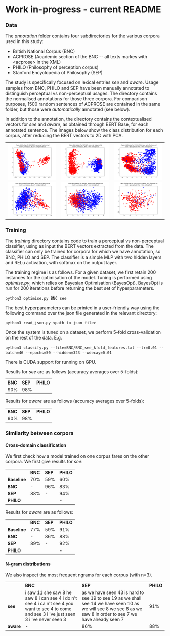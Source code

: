 # Work in-progress - current README

### Data

The *annotation* folder contains four subdirectories for the various corpora used in this study:

* British National Corpus (BNC)
* ACPROSE (Academic section of the BNC -- all texts markes with \<acprose\> in the XML)
* PHILO (Philosophy of perception corpus)
* Stanford Encyclopedia of Philosophy (SEP)

The study is specifically focused on lexical entries *see* and *aware*. Usage samples from BNC, PHILO and SEP have been manually annotated to distinguish perceptual vs non-perceptual usages. The directory contains the normalised annotations for those three corpora. For comparison purposes, 1500 random sentences of ACPROSE are contained in the same folder, but those were *automatically* annotated (see below).

In addition to the annotation, the directory contains the contextualised vectors for *see* and *aware*, as obtained through BERT Base, for each annotated sentence. The images below show the class distribution for each corpus, after reducing the BERT vectors to 2D with PCA.

<table border=0 >
   <tr>
     <td>
     <img style="vertical-align: bottom;" width="100%" height="100%" src="https://github.com/minimalparts/Perception/blob/master/annotation/BNC/BNC_see.png" />
     </td>
     <td>
     <img style="vertical-align: bottom;" width="100%" height="100%" src="https://github.com/minimalparts/Perception/blob/master/annotation/SEP/SEP_see.png" />
     </td>
     <td>
     <img style="vertical-align: bottom;" width="100%" height="100%" src="https://github.com/minimalparts/Perception/blob/master/annotation/PHILO/PHILO_see.png" />
     </td>
   </tr>
   <tr>
     <td>
     <img style="vertical-align: bottom;" width="100%" height="100%" src="https://github.com/minimalparts/Perception/blob/master/annotation/BNC/BNC_aware.png" />
     </td>
     <td>
     <img style="vertical-align: bottom;" width="100%" height="100%" src="https://github.com/minimalparts/Perception/blob/master/annotation/SEP/SEP_aware.png" />
     </td>
     <td>
     <img style="vertical-align: bottom;" width="100%" height="100%" src="https://github.com/minimalparts/Perception/blob/master/annotation/PHILO/PHILO_aware.png" />
     </td>
   </tr>
</table>



### Training

The *training* directory contains code to train a perceptual vs non-perceptual classifier, using as input the BERT vectors extracted from the data. The classifier can only be trained for corpora for which we have annotation, so BNC, PHILO and SEP. The classifier is a simple MLP with two hidden layers and RELu activation, with softmax on the output layer.

The training regime is as follows. For a given dataset, we first retain 200 instances for the optimisation of the model. Tuning is performed using *optimise.py*, which relies on Bayesian Optimisation (BayesOpt). BayesOpt is run for 200 iterations before returning the best set of hyperparameters.

    python3 optimise.py BNC see

The best hyperparameters can be printed in a user-friendly way using the following command over the json file generated in the relevant directory:

    python3 read_json.py <path to json file>

Once the system is tuned on a dataset, we perform 5-fold cross-validation on the rest of the data. E.g.

    python3 classify.py --file=BNC/BNC_see_kfold_features.txt --lr=0.01 --batch=46 --epochs=50 --hidden=323 --wdecay=0.01

There is CUDA support for running on GPU.

Results for *see* are as follows (accuracy averages over 5-folds):

<table>
<tr>
<td><b>BNC</b></td><td><b>SEP</b></td><td><b>PHILO</b></td>
</tr>
<tr>
<td>90%</td><td>98%</td><td></td>
</tr>
</table>


Results for *aware* are as follows (accuracy averages over 5-folds):

<table>
<tr>
<td><b>BNC</b></td><td><b>SEP</b></td><td><b>PHILO</b></td>
</tr>
<tr>
<td>90%</td><td>98%</td><td></td>
</tr>
</table>



### Similarity between corpora

#### Cross-domain classification

We first check how a model trained on one corpus fares on the other corpora. We first give results for *see*:

<table>
<tr>
<td></td><td><b>BNC</b></td><td><b>SEP</b></td><td><b>PHILO</b></td>
</tr>
<tr>
<td><b>Baseline</b><td>70%</td><td>59%</td><td>60%</td>
</tr>
<tr>
<td><b>BNC</b><td>-</td><td>96%</td><td>83%</td>
</tr>
<tr>
<td><b>SEP</b><td>88%</td><td>-</td><td>94%</td>
</tr>
<tr>
<td><b>PHILO</b><td></td><td></td><td>-</td>
</tr>
</table>


Results for *aware* are as follows:

<table>
<tr>
<td></td><td><b>BNC</b></td><td><b>SEP</b></td><td><b>PHILO</b></td>
</tr>
<tr>
<td><b>Baseline</b><td>77%</td><td>59%</td><td>91%</td>
</tr>
<tr>
<td><b>BNC</b><td>-</td><td>86%</td><td>88%</td>
</tr>
<tr>
<td><b>SEP</b><td>89%</td><td>-</td><td>92%</td>
</tr>
<tr>
<td><b>PHILO</b><td></td><td></td><td>-</td>
</tr>
</table>


#### N-gram distributions

We also inspect the most frequent ngrams for each corpus (with n=3).

<table>
<tr>
<td></td><td><b>BNC</b></td><td><b>SEP</b></td><td><b>PHILO</b></td>
</tr>
<tr>
<td><b>see</b><td>i saw 11
she saw 8
he saw 8
i can see 4
i do n't see 4
i ca n't see 4
you want to see 4
to come and see 3
i 've just seen 3
i 've never seen 3</td>
<td>as we have seen 43
is hard to see 19
to see 19
as we shall see 14
we have seen 10
as we will see 8
we see 8
as we saw 8
in order to see 7
we have already seen 7</td>
<td>91%</td>
</tr>
<tr>
<td><b>aware</b><td>-</td><td>86%</td><td>88%</td>
</tr>
</table>


